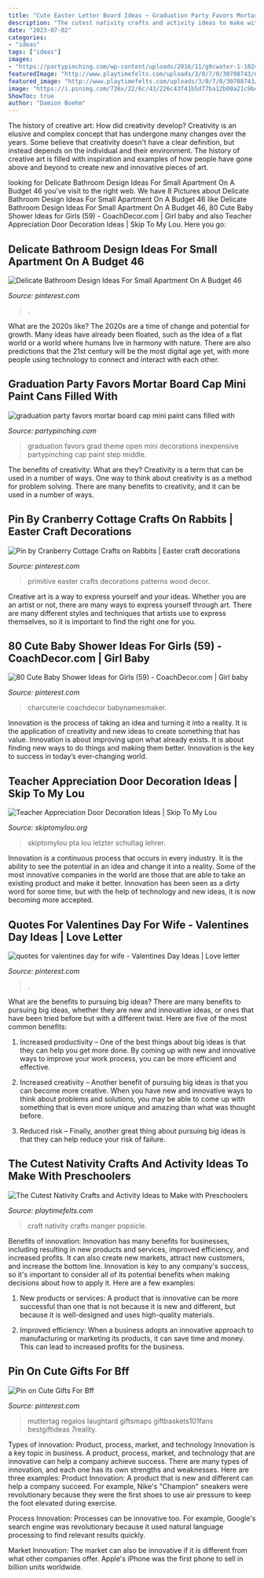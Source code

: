 ```yaml
---
title: "Cute Easter Letter Board Ideas ~ Graduation Party Favors Mortar Board Cap Mini Paint Cans Filled With"
description: "The cutest nativity crafts and activity ideas to make with preschoolers"
date: "2023-07-02"
categories:
- "ideas"
tags: ["ideas"]
images:
- "https://partypinching.com/wp-content/uploads/2016/11/g9cwater-1-1024x768.jpg"
featuredImage: "http://www.playtimefelts.com/uploads/3/0/7/0/30708743/nativity-craft-for-kids-02_orig.jpg"
featured_image: "http://www.playtimefelts.com/uploads/3/0/7/0/30708743/nativity-craft-for-kids-02_orig.jpg"
image: "https://i.pinimg.com/736x/22/6c/43/226c43f41b5d77ba12b00a21c9b4a332.jpg"
ShowToc: true
author: "Damion Boehm"
---
```



The history of creative art: How did creativity develop?
Creativity is an elusive and complex concept that has undergone many changes over the years. Some believe that creativity doesn't have a clear definition, but instead depends on the individual and their environment. The history of creative art is filled with inspiration and examples of how people have gone above and beyond to create new and innovative pieces of art.

	

		
looking for Delicate Bathroom Design Ideas For Small Apartment On A Budget 46 you've visit to the right web. We have 8 Pictures about Delicate Bathroom Design Ideas For Small Apartment On A Budget 46 like Delicate Bathroom Design Ideas For Small Apartment On A Budget 46, 80 Cute Baby Shower Ideas for Girls (59) - CoachDecor.com | Girl baby and also Teacher Appreciation Door Decoration Ideas | Skip To My Lou. Here you go:
		
    
## Delicate Bathroom Design Ideas For Small Apartment On A Budget 46

<img loading=lazy src="https://i.pinimg.com/736x/3f/46/49/3f4649d9b0933767286c0de36d537e6a.jpg" onerror="this.onerror=null;this.src='https://tse4.mm.bing.net/th?id=OIP.R2AwDP4NfGBukrO-BabZ6QHaKQ&amp;pid=15.1';" alt="Delicate Bathroom Design Ideas For Small Apartment On A Budget 46">

_Source: pinterest.com_

>. 

	

What are the 2020s like?
The 2020s are a time of change and potential for growth. Many ideas have already been floated, such as the idea of a flat world or a world where humans live in harmony with nature. There are also predictions that the 21st century will be the most digital age yet, with more people using technology to connect and interact with each other.

    
## Graduation Party Favors Mortar Board Cap Mini Paint Cans Filled With

<img loading=lazy src="https://partypinching.com/wp-content/uploads/2016/11/g9cwater-1-1024x768.jpg" onerror="this.onerror=null;this.src='https://tse1.mm.bing.net/th?id=OIP.nO2pqUYPCsLZ4TJRJ8N3rgHaFj&amp;pid=15.1';" alt="graduation party favors mortar board cap mini paint cans filled with">

_Source: partypinching.com_

>graduation favors grad theme open mini decorations inexpensive partypinching cap paint step middle. 

	

The benefits of creativity: What are they?
Creativity is a term that can be used in a number of ways. One way to think about creativity is as a method for problem solving. There are many benefits to creativity, and it can be used in a number of ways.

    
## Pin By Cranberry Cottage Crafts On Rabbits | Easter Craft Decorations

<img loading=lazy src="https://i.pinimg.com/736x/06/16/2f/06162f1f2504514f07075e8a9ce7ae40.jpg" onerror="this.onerror=null;this.src='https://tse2.mm.bing.net/th?id=OIP.TUtBypUo5fj7AmmANkLdMAHaJ3&amp;pid=15.1';" alt="Pin by Cranberry Cottage Crafts on Rabbits | Easter craft decorations">

_Source: pinterest.com_

>primitive easter crafts decorations patterns wood decor. 

	

Creative art is a way to express yourself and your ideas. Whether you are an artist or not, there are many ways to express yourself through art. There are many different styles and techniques that artists use to express themselves, so it is important to find the right one for you.

    
## 80 Cute Baby Shower Ideas For Girls (59) - CoachDecor.com | Girl Baby

<img loading=lazy src="https://i.pinimg.com/736x/02/62/a5/0262a5ee51c2d8d72790f82349abe9ee.jpg" onerror="this.onerror=null;this.src='https://tse4.mm.bing.net/th?id=OIP.r5WG2f5Mk7HeV_ZlkQ509wHaJ3&amp;pid=15.1';" alt="80 Cute Baby Shower Ideas for Girls (59) - CoachDecor.com | Girl baby">

_Source: pinterest.com_

>charcuterie coachdecor babynamesmaker. 

	

Innovation is the process of taking an idea and turning it into a reality. It is the application of creativity and new ideas to create something that has value. Innovation is about improving upon what already exists. It is about finding new ways to do things and making them better. Innovation is the key to success in today’s ever-changing world.

    
## Teacher Appreciation Door Decoration Ideas | Skip To My Lou

<img loading=lazy src="https://www.skiptomylou.org/wp-content/uploads/2010/04/TeacherDoor-superstar-1.jpg" onerror="this.onerror=null;this.src='https://tse1.mm.bing.net/th?id=OIP.cYkg-tU2Kjc2ahS02dihHwAAAA&amp;pid=15.1';" alt="Teacher Appreciation Door Decoration Ideas | Skip To My Lou">

_Source: skiptomylou.org_

>skiptomylou pta lou letzter schultag lehrer. 

	

Innovation is a continuous process that occurs in every industry. It is the ability to see the potential in an idea and change it into a reality. Some of the most innovative companies in the world are those that are able to take an existing product and make it better. Innovation has been seen as a dirty word for some time, but with the help of technology and new ideas, it is now becoming more accepted.

    
## Quotes For Valentines Day For Wife - Valentines Day Ideas | Love Letter

<img loading=lazy src="https://i.pinimg.com/736x/d4/51/41/d451410be01ee876e61b5732a1b3b7ee.jpg" onerror="this.onerror=null;this.src='https://tse4.mm.bing.net/th?id=OIP.iJqKhxZD2eb7aidH19vpswHaJ4&amp;pid=15.1';" alt="quotes for valentines day for wife - Valentines Day Ideas | Love letter">

_Source: pinterest.com_

>. 

	

What are the benefits to pursuing big ideas?
There are many benefits to pursuing big ideas, whether they are new and innovative ideas, or ones that have been tried before but with a different twist. Here are five of the most common benefits:
1. Increased productivity – One of the best things about big ideas is that they can help you get more done. By coming up with new and innovative ways to improve your work process, you can be more efficient and effective.

2. Increased creativity – Another benefit of pursuing big ideas is that you can become more creative. When you have new and innovative ways to think about problems and solutions, you may be able to come up with something that is even more unique and amazing than what was thought before.

3. Reduced risk – Finally, another great thing about pursuing big ideas is that they can help reduce your risk of failure.

    
## The Cutest Nativity Crafts And Activity Ideas To Make With Preschoolers

<img loading=lazy src="http://www.playtimefelts.com/uploads/3/0/7/0/30708743/nativity-craft-for-kids-02_orig.jpg" onerror="this.onerror=null;this.src='https://tse2.mm.bing.net/th?id=OIP.aKq4nsQl1E7PE_rYicz04AHaGq&amp;pid=15.1';" alt="The Cutest Nativity Crafts and Activity Ideas to Make with Preschoolers">

_Source: playtimefelts.com_

>craft nativity crafts manger popsicle. 

	

Benefits of innovation:
Innovation has many benefits for businesses, including resulting in new products and services, improved efficiency, and increased profits. It can also create new markets, attract new customers, and increase the bottom line. Innovation is key to any company's success, so it's important to consider all of its potential benefits when making decisions about how to apply it. Here are a few examples:
1. New products or services: A product that is innovative can be more successful than one that is not because it is new and different, but because it is well-designed and uses high-quality materials.

2. Improved efficiency: When a business adopts an innovative approach to manufacturing or marketing its products, it can save time and money. This can lead to increased profits for the business.


    
## Pin On Cute Gifts For Bff

<img loading=lazy src="https://i.pinimg.com/736x/22/6c/43/226c43f41b5d77ba12b00a21c9b4a332.jpg" onerror="this.onerror=null;this.src='https://tse1.mm.bing.net/th?id=OIP._7NpD02wVoHs8CIPHDR1LwAAAA&amp;pid=15.1';" alt="Pin on Cute Gifts For Bff">

_Source: pinterest.com_

>muttertag regalos laughtard giftsmaps giftbaskets101fans bestgiftideas 7reality. 

	

Types of innovation: Product, process, market, and technology
Innovation is a key topic in business. A product, process, market, and technology that are innovative can help a company achieve success. There are many types of innovation, and each one has its own strengths and weaknesses. Here are three examples: 
Product Innovation: A product that is new and different can help a company succeed. For example, Nike's "Champion" sneakers were revolutionary because they were the first shoes to use air pressure to keep the foot elevated during exercise.

Process Innovation: Processes can be innovative too. For example, Google's search engine was revolutionary because it used natural language processing to find relevant results quickly.

Market Innovation: The market can also be innovative if it is different from what other companies offer. Apple's iPhone was the first phone to sell in billion units worldwide.

